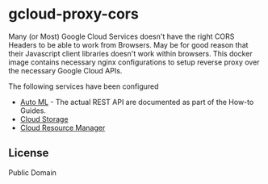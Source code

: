 # gcloud-proxy-cors

Many (or Most) Google Cloud Services doesn't have the right CORS Headers to be able to work from Browsers. May be for good reason that their Javascript client libraries doesn't work within browsers. This docker image contains necessary nginx configurations to setup reverse proxy over the necessary Google Cloud APIs. 

The following services have been configured

* [Auto ML](https://cloud.google.com/vision/automl/docs/create-datasets) - The actual REST API are documented as part of the How-to Guides.
* [Cloud Storage](https://cloud.google.com/storage/docs/json_api)
* [Cloud Resource Manager](https://cloud.google.com/resource-manager/reference/rest)

## License
Public Domain
